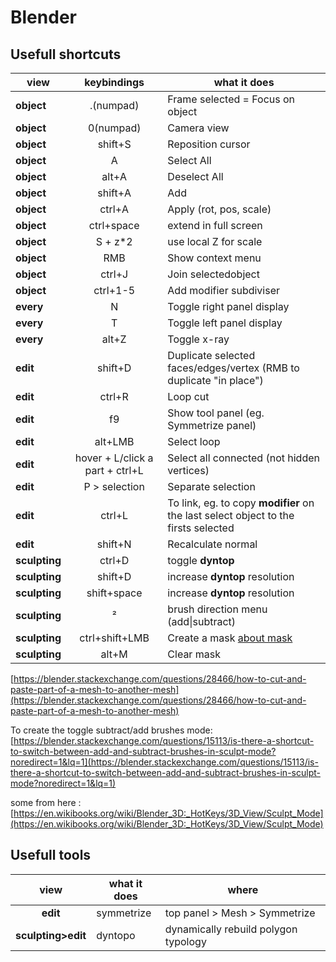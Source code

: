 # Blender

## Usefull shortcuts


 | view | keybindings | what it does |
| -- | :--: | -- |
| **object** | .(numpad) | Frame selected = Focus on object  |
| **object** | 0(numpad) | Camera view  |
| **object** | shift+S | Reposition cursor |
| **object** | A | Select All |
| **object** | alt+A | Deselect All |
| **object** | shift+A | Add |
| **object** | ctrl+A | Apply (rot, pos, scale) |
| **object** | ctrl+space | extend in full screen |
| **object** | S + z*2 | use local Z for scale |
| **object** | RMB | Show context menu |
| **object** | ctrl+J | Join selectedobject |
| **object** | ctrl+1-5 | Add modifier subdiviser |
| **every** | N | Toggle right panel display |
| **every** | T | Toggle left panel display |
| **every** | alt+Z | Toggle x-ray |
| **edit** | shift+D | Duplicate selected faces/edges/vertex (RMB to duplicate "in place") |
| **edit** | ctrl+R | Loop cut |
| **edit** | f9 | Show tool panel (eg. Symmetrize panel) |
| **edit** | alt+LMB | Select loop  |
| **edit** | hover + L/click a part + ctrl+L | Select all connected (not hidden vertices)  |
| **edit** | P > selection| Separate selection  |
| **edit** | ctrl+L | To link, eg. to copy **modifier** on the last select object to the firsts selected |
| **edit** | shift+N | Recalculate normal  |
| **sculpting** | ctrl+D | toggle **dyntop** |
| **sculpting** | shift+D | increase **dyntop** resolution |
| **sculpting** | shift+space | increase **dyntop** resolution |
| **sculpting** | ² | brush direction menu (add\|subtract) |
| **sculpting** | ctrl+shift+LMB | Create a mask [about mask](https://docs.blender.org/manual/en/latest/sculpt_paint/sculpting/hide_mask.html) |
| **sculpting** | alt+M | Clear mask |

[https://blender.stackexchange.com/questions/28466/how-to-cut-and-paste-part-of-a-mesh-to-another-mesh](https://blender.stackexchange.com/questions/28466/how-to-cut-and-paste-part-of-a-mesh-to-another-mesh)

To create the toggle subtract/add brushes mode:
[https://blender.stackexchange.com/questions/15113/is-there-a-shortcut-to-switch-between-add-and-subtract-brushes-in-sculpt-mode?noredirect=1&lq=1](https://blender.stackexchange.com/questions/15113/is-there-a-shortcut-to-switch-between-add-and-subtract-brushes-in-sculpt-mode?noredirect=1&lq=1)

some from here : [https://en.wikibooks.org/wiki/Blender_3D:_HotKeys/3D_View/Sculpt_Mode](https://en.wikibooks.org/wiki/Blender_3D:_HotKeys/3D_View/Sculpt_Mode)

## Usefull tools

| view | what it does | where |
| :--: | -- | -- |
| **edit** | symmetrize | top panel > Mesh > Symmetrize |
| **sculpting>edit** | dyntopo | dynamically rebuild polygon typology |

<!--stackedit_data:
eyJoaXN0b3J5IjpbLTEwNDYzMTM3MTIsLTE1MzQ3NzA3MDMsLT
E2NTkzNjAwMzMsLTE0OTg4OTUyMDQsLTY2MjEzOTQzNiwyMDg1
MTExODA5LC0yMDAzMzE4NzQ0LDI3NTM5NDk1NywtMTU4Mzg4Mj
kzOSw5MjI0OTU4OTUsMTk5ODg3NDgxMywtNzcxMTg3NjM3LC01
ODc2MDQ1NTYsLTkwMjQwMDY1LC0xOTcwMTM3ODg5LDEzMjU4OD
E1NzBdfQ==
-->
